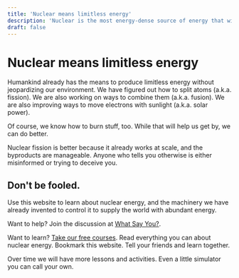 ```yaml
---
title: 'Nuclear means limitless energy'
description: 'Nuclear is the most energy-dense source of energy that will be available until the end of time.'
draft: false
---
```


# Nuclear means limitless energy

Humankind already has the means to produce limitless energy without jeopardizing our environment. We have figured out how to split atoms (a.k.a. fission). We are also working on ways to combine them (a.k.a. fusion). We are also improving ways to move electrons with sunlight (a.k.a. solar power).

Of course, we know how to burn stuff, too. While that will help us get by, we can do better.

Nuclear fission is better because it already works at scale, and the byproducts are manageable. Anyone who tells you otherwise is either misinformed or trying to deceive you.

## Don't be fooled.

Use this website to learn about nuclear energy, and the machinery we have already invented to control it to supply the world with abundant energy.

Want to help? Join the discussion at [What Say You?](https://worldofnuclear.com/wsy).

Want to learn? [Take our free courses](https://worldofnuclear.com/learning). Read everything you can about nuclear energy. Bookmark this website. Tell your friends and learn together.

Over time we will have more lessons and activities. Even a little simulator you can call your own.
